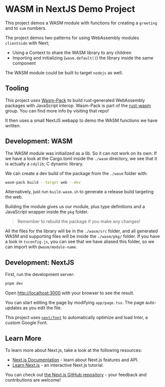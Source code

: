 # WASM in NextJS Demo Project

This project demos a WASM module with functions for creating a `greeting` and to `sum` numbers.

The project demos two patterns for using WebAssembly modules `clientside` with Next;

- Using a Context to share the WASM library to any children
- Importing and initializing (`wasm.default()`) the library inside the same component

The WASM module could be built to target `nodejs` as well.

## Tooling

This project uses [Wasm-Pack](https://github.com/rustwasm/wasm-pack) to build rust-generated WebAssembly packages with JavaScript interop.
Wasm-Pack is part of the [rust-wasm](https://github.com/rustwasm/team) group. You can find more info by visiting that repo!

It then uses a small NextJS webapp to demo the WASM functions we have written.

## Development: WASM

The WASM module was initialized as a lib. So it can not work on its own. If we have a look at the Cargo.toml inside the `./wasm` directory, we see that it is actually a `cdylib`; C dynamic library.

We can create a dev build of the package from the `./wasm` folder with:

```bash
wasm-pack build --target web --dev
```

Alternatively, just run `build-wasm.sh` to generate a release build targeting the web.

Building the module gives us our module, plus type definitions and a JavaScript wrapper inside the `pkg` folder.

> Remember to rebuild the package if you make any changes!

All the files for the library will be in the `./wasm/src` folder, and all generated WASM and supporting files will be inside the `./wasm/pkg/` folder. If you have a look in `tsconfig.js`, you can see that we have aliased this folder, so we can import with `@wasm/module-name`.

## Development: NextJS

First, run the development server:

```bash
pnpm dev
```

Open [http://localhost:3000](http://localhost:3000) with your browser to see the result.

You can start editing the page by modifying `app/page.tsx`. The page auto-updates as you edit the file.

This project uses [`next/font`](https://nextjs.org/docs/basic-features/font-optimization) to automatically optimize and load Inter, a custom Google Font.

## Learn More

To learn more about Next.js, take a look at the following resources:

- [Next.js Documentation](https://nextjs.org/docs) - learn about Next.js features and API.
- [Learn Next.js](https://nextjs.org/learn) - an interactive Next.js tutorial.

You can check out [the Next.js GitHub repository](https://github.com/vercel/next.js/) - your feedback and contributions are welcome!
